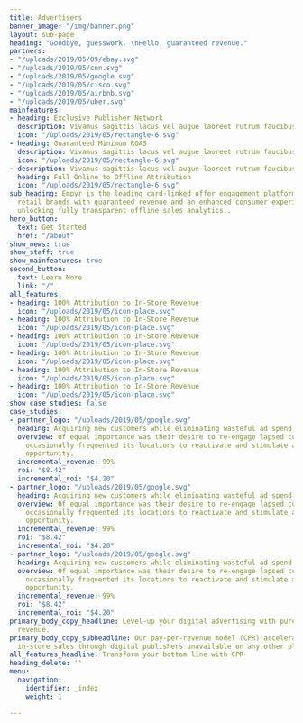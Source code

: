 ```yaml
---
title: Advertisers
banner_image: "/img/banner.png"
layout: sub-page
heading: "Goodbye, guesswork. \nHello, guaranteed revenue."
partners:
- "/uploads/2019/05/09/ebay.svg"
- "/uploads/2019/05/cnn.svg"
- "/uploads/2019/05/google.svg"
- "/uploads/2019/05/cisco.svg"
- "/uploads/2019/05/airbnb.svg"
- "/uploads/2019/05/uber.svg"
mainfeatures:
- heading: Exclusive Publisher Network
  description: Vivamus sagittis lacus vel augue laoreet rutrum faucibus dolor auctor.
  icon: "/uploads/2019/05/rectangle-6.svg"
- heading: Guaranteed Minimum ROAS
  description: Vivamus sagittis lacus vel augue laoreet rutrum faucibus dolor auctor.
  icon: "/uploads/2019/05/rectangle-6.svg"
- description: Vivamus sagittis lacus vel augue laoreet rutrum faucibus dolor auctor.
  heading: Full Online to Offline Attribution
  icon: "/uploads/2019/05/rectangle-6.svg"
sub_heading: Empyr is the leading card-linked offer engagement platform, empowering
  retail brands with guaranteed revenue and an enhanced consumer experience– all while
  unlocking fully transparent offline sales analytics..
hero_button:
  text: Get Started
  href: "/about"
show_news: true
show_staff: true
show_mainfeatures: true
second_button:
  text: Learn More
  link: "/"
all_features:
- heading: 100% Attribution to In-Store Revenue
  icon: "/uploads/2019/05/icon-place.svg"
- heading: 100% Attribution to In-Store Revenue
  icon: "/uploads/2019/05/icon-place.svg"
- heading: 100% Attribution to In-Store Revenue
  icon: "/uploads/2019/05/icon-place.svg"
- heading: 100% Attribution to In-Store Revenue
  icon: "/uploads/2019/05/icon-place.svg"
- heading: 100% Attribution to In-Store Revenue
  icon: "/uploads/2019/05/icon-place.svg"
- heading: 100% Attribution to In-Store Revenue
  icon: "/uploads/2019/05/icon-place.svg"
show_case_studies: false
case_studies:
- partner_logo: "/uploads/2019/05/google.svg"
  heading: Acquiring new customers while eliminating wasteful ad spend
  overview: Of equal importance was their desire to re-engage lapsed customers who
    occasionally frequented its locations to reactivate and stimulate additional purchase
    opportunity.
  incremental_revenue: 99%
  roi: "$8.42"
  incremental_roi: "$4.20"
- partner_logo: "/uploads/2019/05/google.svg"
  heading: Acquiring new customers while eliminating wasteful ad spend
  overview: Of equal importance was their desire to re-engage lapsed customers who
    occasionally frequented its locations to reactivate and stimulate additional purchase
    opportunity.
  incremental_revenue: 99%
  roi: "$8.42"
  incremental_roi: "$4.20"
- partner_logo: "/uploads/2019/05/google.svg"
  heading: Acquiring new customers while eliminating wasteful ad spend
  overview: Of equal importance was their desire to re-engage lapsed customers who
    occasionally frequented its locations to reactivate and stimulate additional purchase
    opportunity.
  incremental_revenue: 99%
  roi: "$8.42"
  incremental_roi: "$4.20"
primary_body_copy_headline: Level-up your digital advertising with pure, <br> guaranteed
  revenue.
primary_body_copy_subheadline: Our pay-per-revenue model (CPR) accelerates and tracks
  in-store sales through digital publishers unavailable on any other platform.
all_features_headline: Transform your bottom line with CPR
heading_delete: ''
menu:
  navigation:
    identifier: _index
    weight: 1

---
```

